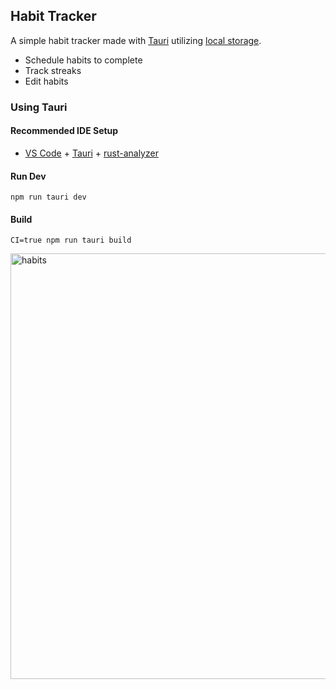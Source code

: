 ## Habit Tracker

A simple habit tracker made with [Tauri](https://tauri.app/) utilizing [local storage](https://developer.mozilla.org/en-US/docs/Web/API/Window/localStorage).

- Schedule habits to complete
- Track streaks
- Edit habits


### Using Tauri

#### Recommended IDE Setup

- [VS Code](https://code.visualstudio.com/) + [Tauri](https://marketplace.visualstudio.com/items?itemName=tauri-apps.tauri-vscode) + [rust-analyzer](https://marketplace.visualstudio.com/items?itemName=rust-lang.rust-analyzer)

#### Run Dev
```npm run tauri dev```

#### Build
```CI=true npm run tauri build```

<img width="681" alt="habits" src="https://user-images.githubusercontent.com/59973863/221506997-3ff68776-750a-45ef-a20c-c6d3b7691219.png">
